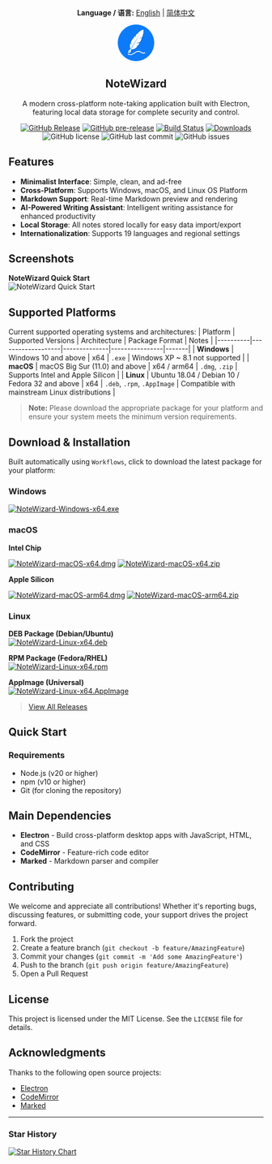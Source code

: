 <div align="center">

**Language / 语言:** [English](README.md) | [简体中文](README_zh.md)

</div>

<div align="center">
  <img src="src/assets/logo/app-logo-128.png" alt="NoteWizard Logo" width="72">
  <h2> NoteWizard </h2>
  <p>A modern cross-platform note-taking application built with Electron, featuring local data storage for complete security and control.</p>
  
[![GitHub Release](https://img.shields.io/github/v/release/jetyu/NoteWizard?style=flat-square)](https://github.com/jetyu/NoteWizard/releases/latest)
[![GitHub pre-release](https://img.shields.io/github/v/release/jetyu/NoteWizard?include_prereleases&style=flat-square&label=pre-release)](https://github.com/jetyu/NoteWizard/releases)
[![Build Status](https://github.com/jetyu/NoteWizard/actions/workflows/build.yml/badge.svg?branch=main)](https://github.com/jetyu/NoteWizard/actions/workflows/build.yml)
[![Downloads](https://img.shields.io/github/downloads/jetyu/NoteWizard/total?style=flat-square&logo=github)](https://github.com/jetyu/NoteWizard/releases/)
![GitHub license](https://img.shields.io/github/license/jetyu/NoteWizard?style=flat-square)
![GitHub last commit](https://img.shields.io/github/last-commit/jetyu/NoteWizard)
![GitHub issues](https://img.shields.io/github/issues/jetyu/NoteWizard)

</div>

## Features
- **Minimalist Interface**: Simple, clean, and ad-free
- **Cross-Platform**: Supports Windows, macOS, and Linux OS Platform
- **Markdown Support**: Real-time Markdown preview and rendering
- **AI-Powered Writing Assistant**: Intelligent writing assistance for enhanced productivity
- **Local Storage**: All notes stored locally for easy data import/export
- **Internationalization**: Supports 19 languages and regional settings

## Screenshots
**NoteWizard Quick Start**  
![NoteWizard Quick Start](./doc/getstarted/v0.2.6.webp)

## Supported Platforms

Current supported operating systems and architectures:
| Platform | Supported Versions | Architecture | Package Format | Notes |
|----------|-------------------|--------------|----------------|-------|
| **Windows** | Windows 10 and above | x64 | `.exe` | Windows XP ~ 8.1 not supported |
| **macOS** | macOS Big Sur (11.0) and above | x64 / arm64 | `.dmg`, `.zip` | Supports Intel and Apple Silicon |
| **Linux** | Ubuntu 18.04 / Debian 10 / Fedora 32 and above | x64 | `.deb`, `.rpm`, `.AppImage` | Compatible with mainstream Linux distributions |

>  **Note:** Please download the appropriate package for your platform and ensure your system meets the minimum version requirements.

## Download & Installation
Built automatically using `Workflows`, click to download the latest package for your platform:

### Windows

[![NoteWizard-Windows-x64.exe](https://img.shields.io/badge/NoteWizard--Windows--x64.exe-0078D4?style=flat-square&logo=windows&logoColor=white)](https://github.com/jetyu/NoteWizard/releases/latest/download/NoteWizard-Windows-x64.exe)

### macOS

**Intel Chip**

[![NoteWizard-macOS-x64.dmg](https://img.shields.io/badge/NoteWizard--macOS--x64.dmg-000000?style=flat-square&logo=apple&logoColor=white)](https://github.com/jetyu/NoteWizard/releases/latest/download/NoteWizard-macOS-x64.dmg)
[![NoteWizard-macOS-x64.zip](https://img.shields.io/badge/NoteWizard--macOS--x64.zip-000000?style=flat-square&logo=apple&logoColor=white)](https://github.com/jetyu/NoteWizard/releases/latest/download/NoteWizard-macOS-x64.zip)

**Apple Silicon**

[![NoteWizard-macOS-arm64.dmg](https://img.shields.io/badge/NoteWizard--macOS--arm64.dmg-000000?style=flat-square&logo=apple&logoColor=white)](https://github.com/jetyu/NoteWizard/releases/latest/download/NoteWizard-macOS-arm64.dmg)
[![NoteWizard-macOS-arm64.zip](https://img.shields.io/badge/NoteWizard--macOS--arm64.zip-000000?style=flat-square&logo=apple&logoColor=white)](https://github.com/jetyu/NoteWizard/releases/latest/download/NoteWizard-macOS-arm64.zip)


### Linux

**DEB Package (Debian/Ubuntu)**  
[![NoteWizard-Linux-x64.deb](https://img.shields.io/badge/NoteWizard--Linux--x64.deb-FCC624?style=flat-square&logo=debian&logoColor=black)](https://github.com/jetyu/NoteWizard/releases/latest/download/NoteWizard-Linux-x64.deb)

**RPM Package (Fedora/RHEL)**  
[![NoteWizard-Linux-x64.rpm](https://img.shields.io/badge/NoteWizard--Linux--x64.rpm-FCC624?style=flat-square&logo=redhat&logoColor=black)](https://github.com/jetyu/NoteWizard/releases/latest/download/NoteWizard-Linux-x64.rpm)

**AppImage (Universal)**  
[![NoteWizard-Linux-x64.AppImage](https://img.shields.io/badge/NoteWizard--Linux--x64.AppImage-FCC624?style=flat-square&logo=linux&logoColor=black)](https://github.com/jetyu/NoteWizard/releases/latest/download/NoteWizard-Linux-x64.AppImage)




>   [View All Releases](https://github.com/jetyu/NoteWizard/releases/latest)


## Quick Start

### Requirements

- Node.js (v20 or higher)
- npm (v10 or higher)
- Git (for cloning the repository)

## Main Dependencies

- **Electron** - Build cross-platform desktop apps with JavaScript, HTML, and CSS
- **CodeMirror** - Feature-rich code editor
- **Marked** - Markdown parser and compiler

## Contributing

We welcome and appreciate all contributions! Whether it's reporting bugs, discussing features, or submitting code, your support drives the project forward.

1. Fork the project
2. Create a feature branch (`git checkout -b feature/AmazingFeature`)
3. Commit your changes (`git commit -m 'Add some AmazingFeature'`)
4. Push to the branch (`git push origin feature/AmazingFeature`)
5. Open a Pull Request

## License

This project is licensed under the MIT License. See the `LICENSE` file for details.

## Acknowledgments

Thanks to the following open source projects:
- [Electron](https://www.electronjs.org/)
- [CodeMirror](https://codemirror.net/)
- [Marked](https://marked.js.org/)

---

### Star History
[![Star History Chart](https://api.star-history.com/svg?repos=jetyu/NoteWizard)](https://star-history.com/#jetyu/NoteWizard)  
